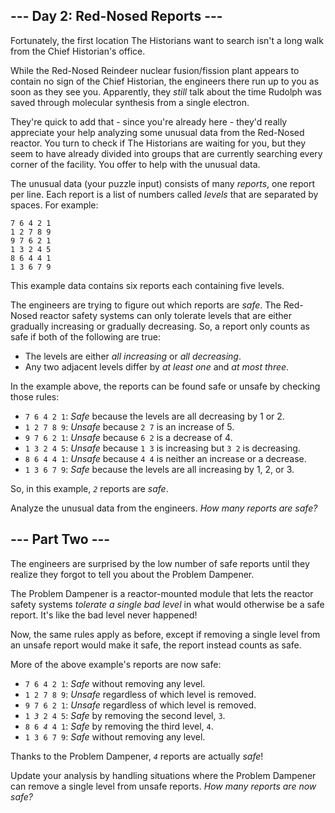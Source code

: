 <article class="day-desc"><h2>--- Day 2: Red-Nosed Reports ---</h2><p>Fortunately, the first location The Historians want to search isn't a long walk from the Chief Historian's office.</p>
<p>While the Red-Nosed Reindeer nuclear fusion/fission plant appears to contain no sign of the Chief Historian, the engineers there run up to you as soon as they see you. Apparently, they <em>still</em> talk about the time Rudolph was saved through molecular synthesis from a single electron.</p>
<p>They're quick to add that - since you're already here - they'd really appreciate your help analyzing some unusual data from the Red-Nosed reactor. You turn to check if The Historians are waiting for you, but they seem to have already divided into groups that are currently searching every corner of the facility. You offer to help with the unusual data.</p>
<p>The unusual data (your puzzle input) consists of many <em>reports</em>, one report per line. Each report is a list of numbers called <em>levels</em> that are separated by spaces. For example:</p>
<pre><code>7 6 4 2 1
1 2 7 8 9
9 7 6 2 1
1 3 2 4 5
8 6 4 4 1
1 3 6 7 9
</code></pre>
<p>This example data contains six reports each containing five levels.</p>
<p>The engineers are trying to figure out which reports are <em>safe</em>. The Red-Nosed reactor safety systems can only tolerate levels that are either gradually increasing or gradually decreasing. So, a report only counts as safe if both of the following are true:</p>
<ul>
<li>The levels are either <em>all increasing</em> or <em>all decreasing</em>.</li>
<li>Any two adjacent levels differ by <em>at least one</em> and <em>at most three</em>.</li>
</ul>
<p>In the example above, the reports can be found safe or unsafe by checking those rules:</p>
<ul>
<li><code>7 6 4 2 1</code>: <em>Safe</em> because the levels are all decreasing by 1 or 2.</li>
<li><code>1 2 7 8 9</code>: <em>Unsafe</em> because <code>2 7</code> is an increase of 5.</li>
<li><code>9 7 6 2 1</code>: <em>Unsafe</em> because <code>6 2</code> is a decrease of 4.</li>
<li><code>1 3 2 4 5</code>: <em>Unsafe</em> because <code>1 3</code> is increasing but <code>3 2</code> is decreasing.</li>
<li><code>8 6 4 4 1</code>: <em>Unsafe</em> because <code>4 4</code> is neither an increase or a decrease.</li>
<li><code>1 3 6 7 9</code>: <em>Safe</em> because the levels are all increasing by 1, 2, or 3.</li>
</ul>
<p>So, in this example, <code><em>2</em></code> reports are <em>safe</em>.</p>
<p>Analyze the unusual data from the engineers. <em>How many reports are safe?</em></p>
</article>
<article class="day-desc"><h2 id="part2">--- Part Two ---</h2><p>The engineers are surprised by the low number of safe reports until they realize they forgot to tell you about the <span title="I need to get one of these!">Problem Dampener</span>.</p>
<p>The Problem Dampener is a reactor-mounted module that lets the reactor safety systems <em>tolerate a single bad level</em> in what would otherwise be a safe report. It's like the bad level never happened!</p>
<p>Now, the same rules apply as before, except if removing a single level from an unsafe report would make it safe, the report instead counts as safe.</p>
<p>More of the above example's reports are now safe:</p>
<ul>
<li><code>7 6 4 2 1</code>: <em>Safe</em> without removing any level.</li>
<li><code>1 2 7 8 9</code>: <em>Unsafe</em> regardless of which level is removed.</li>
<li><code>9 7 6 2 1</code>: <em>Unsafe</em> regardless of which level is removed.</li>
<li><code>1 <em>3</em> 2 4 5</code>: <em>Safe</em> by removing the second level, <code>3</code>.</li>
<li><code>8 6 <em>4</em> 4 1</code>: <em>Safe</em> by removing the third level, <code>4</code>.</li>
<li><code>1 3 6 7 9</code>: <em>Safe</em> without removing any level.</li>
</ul>
<p>Thanks to the Problem Dampener, <code><em>4</em></code> reports are actually <em>safe</em>!</p>
<p>Update your analysis by handling situations where the Problem Dampener can remove a single level from unsafe reports. <em>How many reports are now safe?</em></p>
</article>